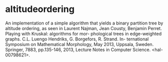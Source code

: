 # altitudeordering
An implementation of a simple algorithm that yields a binary partition tree by altitude ordering, as seen in Laurent Najman, Jean Cousty, Benjamin Perret. Playing with Kruskal: algorithms for mor- phological trees in edge-weighted graphs. C.L. Luengo Hendriks, G. Borgefors, R. Strand. In- ternational Symposium on Mathematical Morphology, May 2013, Uppsala, Sweden. Springer, 7883, pp.135-146, 2013, Lecture Notes in Computer Science. &lt;hal-00798621>.
